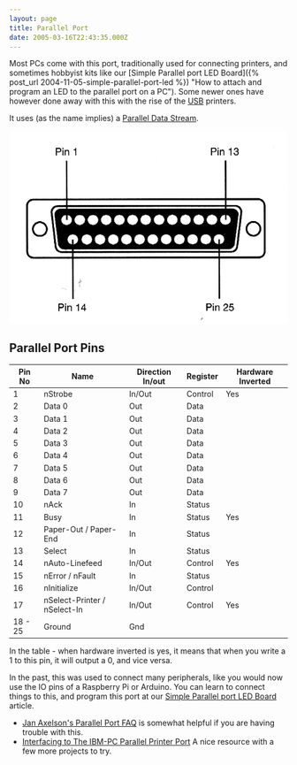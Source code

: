 ```yaml
---
layout: page
title: Parallel Port
date: 2005-03-16T22:43:35.000Z
---
```

Most PCs come with this port, traditionally used for connecting printers, and sometimes hobbyist kits like our [Simple Parallel port LED Board]({% post_url 2004-11-05-simple-parallel-port-led %}) "How to attach and program an LED to the parallel port on a PC"). Some newer ones have however done away with this with the rise of the [USB](/wiki/universal_serial_bus.html "Universal Serial Bus") printers.

It uses (as the name implies) a [Parallel Data Stream](/wiki/parallel_data_stream.html "Parallel Data Stream").

![Parallel Port Pins](/galleries/gallery-1-common-images/119-parallel.gif)

## Parallel Port Pins

Pin No  | Name                         | Direction In/out | Register | Hardware Inverted
------- | ---------------------------- | ---------------- | -------- | -----------------
1       | nStrobe                      | In/Out           | Control  | Yes
2       | Data 0                       | Out              | Data     |
3       | Data 1                       | Out              | Data     |
4       | Data 2                       | Out              | Data     |
5       | Data 3                       | Out              | Data     |
6       | Data 4                       | Out              | Data     |
7       | Data 5                       | Out              | Data     |
8       | Data 6                       | Out              | Data     |
9       | Data 7                       | Out              | Data     |
10      | nAck                         | In               | Status   |
11      | Busy                         | In               | Status   | Yes
12      | Paper-Out / Paper-End        | In               | Status   |
13      | Select                       | In               | Status   |
14      | nAuto-Linefeed               | In/Out           | Control  | Yes
15      | nError / nFault              | In               | Status   |
16      | nInitialize                  | In/Out           | Control  |
17      | nSelect-Printer / nSelect-In | In/Out           | Control  | Yes
18 - 25 | Ground                       | Gnd              |          |

In the table - when hardware inverted is yes, it means that when you write a 1 to this pin, it will output a 0, and vice versa.

In the past, this was used to connect many peripherals, like you would now use the IO pins of a Raspberry Pi or Arduino. You can learn to connect things to this, and program this port at our [Simple Parallel port LED Board](/2004/11/05/simple_parallel_port_led.html "How to attach and program an LED to the parallel port on a PC") article.

- [Jan Axelson's Parallel Port FAQ](http://janaxelson.com/jansfaq.htm) is somewhat helpful if you are having trouble with this.
- [Interfacing to The IBM-PC Parallel Printer Port](http://www.massmind.org/techref/io/parallel/par.html) A nice resource with a few more projects to try.
